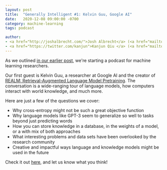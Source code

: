```yaml
---
layout: post
title:  "Generally Intelligent #1: Kelvin Guu, Google AI"
date:   2020-12-08 09:00:00 -0700
category: machine-learning
tags: podcast 

author: 
- <a href="http://joshalbrecht.com/">Josh Albrecht</a> (<a href="mailto:joshalbrecht@gmail.com">email</a>)
- <a href="https://twitter.com/kanjun">Kanjun Qiu </a> (<a href="mailto:kanjun@sourceress.com">email</a>)
---
```


As we outlined [in our earlier post](/podcast-episode-0-intro.html), we're starting a podcast for machine learning researchers.

Our first guest is Kelvin Guu, a researcher at Google AI and the creator of [REALM: Retrieval-Augmented Language Model Pretraining](https://ai.googleblog.com/2020/08/realm-integrating-retrieval-into.html). The conversation is a wide-ranging tour of language models, how computers interact with world knowledge, and much more. 

Here are just a few of the questions we cover:
- Why cross-entropy might not be such a great objective function
- Why language models like GPT-3 seem to generalize so well to tasks beyond just predicting words
- How you can store knowledge in a database, in the weights of a model, or a with mix of both approaches
- What interesting problems and data sets have been overlooked by the research community
- Creative and impactful ways language and knowledge models might be used in the future  


Check it out [here](https://open.spotify.com/episode/7sFhwPJ14XcwkF73LfF1n5), and let us know what you think!